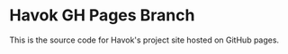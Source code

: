 Havok GH Pages Branch
=====

This is the source code for Havok's project site hosted on GitHub pages.
